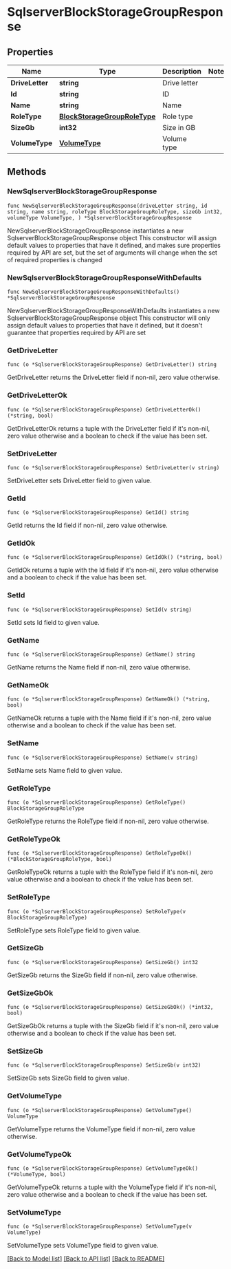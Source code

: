 # SqlserverBlockStorageGroupResponse

## Properties

Name | Type | Description | Notes
------------ | ------------- | ------------- | -------------
**DriveLetter** | **string** | Drive letter | 
**Id** | **string** | ID | 
**Name** | **string** | Name | 
**RoleType** | [**BlockStorageGroupRoleType**](BlockStorageGroupRoleType.md) | Role type | 
**SizeGb** | **int32** | Size in GB | 
**VolumeType** | [**VolumeType**](VolumeType.md) | Volume type | 

## Methods

### NewSqlserverBlockStorageGroupResponse

`func NewSqlserverBlockStorageGroupResponse(driveLetter string, id string, name string, roleType BlockStorageGroupRoleType, sizeGb int32, volumeType VolumeType, ) *SqlserverBlockStorageGroupResponse`

NewSqlserverBlockStorageGroupResponse instantiates a new SqlserverBlockStorageGroupResponse object
This constructor will assign default values to properties that have it defined,
and makes sure properties required by API are set, but the set of arguments
will change when the set of required properties is changed

### NewSqlserverBlockStorageGroupResponseWithDefaults

`func NewSqlserverBlockStorageGroupResponseWithDefaults() *SqlserverBlockStorageGroupResponse`

NewSqlserverBlockStorageGroupResponseWithDefaults instantiates a new SqlserverBlockStorageGroupResponse object
This constructor will only assign default values to properties that have it defined,
but it doesn't guarantee that properties required by API are set

### GetDriveLetter

`func (o *SqlserverBlockStorageGroupResponse) GetDriveLetter() string`

GetDriveLetter returns the DriveLetter field if non-nil, zero value otherwise.

### GetDriveLetterOk

`func (o *SqlserverBlockStorageGroupResponse) GetDriveLetterOk() (*string, bool)`

GetDriveLetterOk returns a tuple with the DriveLetter field if it's non-nil, zero value otherwise
and a boolean to check if the value has been set.

### SetDriveLetter

`func (o *SqlserverBlockStorageGroupResponse) SetDriveLetter(v string)`

SetDriveLetter sets DriveLetter field to given value.


### GetId

`func (o *SqlserverBlockStorageGroupResponse) GetId() string`

GetId returns the Id field if non-nil, zero value otherwise.

### GetIdOk

`func (o *SqlserverBlockStorageGroupResponse) GetIdOk() (*string, bool)`

GetIdOk returns a tuple with the Id field if it's non-nil, zero value otherwise
and a boolean to check if the value has been set.

### SetId

`func (o *SqlserverBlockStorageGroupResponse) SetId(v string)`

SetId sets Id field to given value.


### GetName

`func (o *SqlserverBlockStorageGroupResponse) GetName() string`

GetName returns the Name field if non-nil, zero value otherwise.

### GetNameOk

`func (o *SqlserverBlockStorageGroupResponse) GetNameOk() (*string, bool)`

GetNameOk returns a tuple with the Name field if it's non-nil, zero value otherwise
and a boolean to check if the value has been set.

### SetName

`func (o *SqlserverBlockStorageGroupResponse) SetName(v string)`

SetName sets Name field to given value.


### GetRoleType

`func (o *SqlserverBlockStorageGroupResponse) GetRoleType() BlockStorageGroupRoleType`

GetRoleType returns the RoleType field if non-nil, zero value otherwise.

### GetRoleTypeOk

`func (o *SqlserverBlockStorageGroupResponse) GetRoleTypeOk() (*BlockStorageGroupRoleType, bool)`

GetRoleTypeOk returns a tuple with the RoleType field if it's non-nil, zero value otherwise
and a boolean to check if the value has been set.

### SetRoleType

`func (o *SqlserverBlockStorageGroupResponse) SetRoleType(v BlockStorageGroupRoleType)`

SetRoleType sets RoleType field to given value.


### GetSizeGb

`func (o *SqlserverBlockStorageGroupResponse) GetSizeGb() int32`

GetSizeGb returns the SizeGb field if non-nil, zero value otherwise.

### GetSizeGbOk

`func (o *SqlserverBlockStorageGroupResponse) GetSizeGbOk() (*int32, bool)`

GetSizeGbOk returns a tuple with the SizeGb field if it's non-nil, zero value otherwise
and a boolean to check if the value has been set.

### SetSizeGb

`func (o *SqlserverBlockStorageGroupResponse) SetSizeGb(v int32)`

SetSizeGb sets SizeGb field to given value.


### GetVolumeType

`func (o *SqlserverBlockStorageGroupResponse) GetVolumeType() VolumeType`

GetVolumeType returns the VolumeType field if non-nil, zero value otherwise.

### GetVolumeTypeOk

`func (o *SqlserverBlockStorageGroupResponse) GetVolumeTypeOk() (*VolumeType, bool)`

GetVolumeTypeOk returns a tuple with the VolumeType field if it's non-nil, zero value otherwise
and a boolean to check if the value has been set.

### SetVolumeType

`func (o *SqlserverBlockStorageGroupResponse) SetVolumeType(v VolumeType)`

SetVolumeType sets VolumeType field to given value.



[[Back to Model list]](../README.md#documentation-for-models) [[Back to API list]](../README.md#documentation-for-api-endpoints) [[Back to README]](../README.md)


